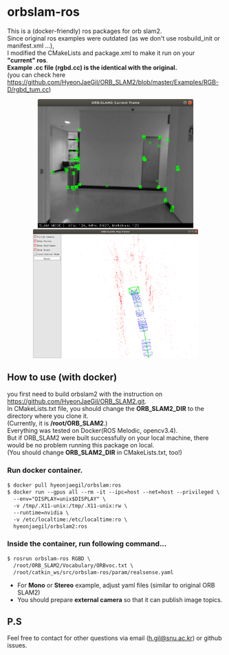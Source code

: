 # orbslam-ros


This is a (docker-friendly) ros packages for orb slam2. \
Since original ros examples were outdated (as we don't use rosbuild_init or manifest.xml ...),\
I modified the CMakeLists and package.xml to make it run on your **"current" ros**. \
**Example .cc file (rgbd.cc) is the identical with the original.**\
(you can check here https://github.com/HyeonJaeGil/ORB_SLAM2/blob/master/Examples/RGB-D/rgbd_tum.cc)

<p align="center">
    <img src="./docs/orbslam2-ros-demo1.png"  height="300">
    <img src="./docs/orbslam2-ros-demo2.png" height="300">
</p>

## How to use (with docker)
you first need to build orbslam2 with the instruction on https://github.com/HyeonJaeGil/ORB_SLAM2.git. \
In CMakeLists.txt file, you should change the **ORB_SLAM2_DIR** to the directory where you clone it. \
(Currently, it is __/root/ORB_SLAM2__.) \
Everything was tested on Docker(ROS Melodic, opencv3.4).\
But if ORB_SLAM2 were built successfully on your local machine, there would be no problem running this package on local. \
(You should change **ORB_SLAM2_DIR** in CMakeLists.txt, too!)

### Run docker container.
```
$ docker pull hyeonjaegil/orbslam:ros
$ docker run --gpus all --rm -it --ipc=host --net=host --privileged \
  --env="DISPLAY=unix$DISPLAY" \
  -v /tmp/.X11-unix:/tmp/.X11-unix:rw \
  --runtime=nvidia \
  -v /etc/localtime:/etc/localtime:ro \
  hyeonjaegil/orbslam2:ros
```

### Inside the container, run following command...
```
$ rosrun orbslam-ros RGBD \
  /root/ORB_SLAM2/Vocabulary/ORBvoc.txt \
  /root/catkin_ws/src/orbslam-ros/param/realsense.yaml
```
* For **Mono** or **Stereo** example, adjust yaml files (similar to original ORB SLAM2)
* You should prepare **external camera** so that it can publish image topics.

## P.S
Feel free to contact for other questions via email (h.gil@snu.ac.kr) or github issues.
